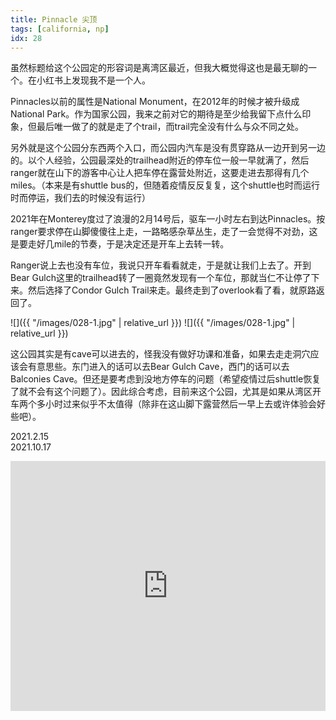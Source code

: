 ```yaml
---
title: Pinnacle 尖顶
tags: [california, np]
idx: 28
---
```


虽然标题给这个公园定的形容词是离湾区最近，但我大概觉得这也是最无聊的一个。在小红书上发现我不是一个人。

Pinnacles以前的属性是National Monument，在2012年的时候才被升级成National Park。作为国家公园，我来之前对它的期待是至少给我留下点什么印象，但最后唯一做了的就是走了个trail，而trail完全没有什么与众不同之处。

另外就是这个公园分东西两个入口，而公园内汽车是没有贯穿路从一边开到另一边的。以个人经验，公园最深处的trailhead附近的停车位一般一早就满了，然后ranger就在山下的游客中心让人把车停在露营处附近，这要走进去那得有几个miles。（本来是有shuttle bus的，但随着疫情反反复复，这个shuttle也时而运行时而停运，我们去的时候没有运行）

2021年在Monterey度过了浪漫的2月14号后，驱车一小时左右到达Pinnacles。按ranger要求停在山脚傻傻往上走，一路略感杂草丛生，走了一会觉得不对劲，这是要走好几mile的节奏，于是决定还是开车上去转一转。

Ranger说上去也没有车位，我说只开车看看就走，于是就让我们上去了。开到Bear Gulch这里的trailhead转了一圈竟然发现有一个车位，那就当仁不让停了下来。然后选择了Condor Gulch Trail来走。最终走到了overlook看了看，就原路返回了。

![]({{ "/images/028-1.jpg" | relative_url }})
![]({{ "/images/028-1.jpg" | relative_url }})

这公园其实是有cave可以进去的，怪我没有做好功课和准备，如果去走走洞穴应该会有意思些。东门进入的话可以去Bear Gulch Cave，西门的话可以去Balconies Cave。但还是要考虑到没地方停车的问题（希望疫情过后shuttle恢复了就不会有这个问题了）。因此综合考虑，目前来这个公园，尤其是如果从湾区开车两个多小时过来似乎不太值得（除非在这山脚下露营然后一早上去或许体验会好些吧）。

2021.2.15<br>
2021.10.17

<iframe src="https://www.google.com/maps/embed?pb=!1m14!1m8!1m3!1d410567.6271153731!2d-121.2475082!3d36.492352!3m2!1i1024!2i768!4f13.1!3m3!1m2!1s0x8092438089cedd9f%3A0x9b82fbee98a844ee!2sPinnacles%20National%20Park!5e0!3m2!1sen!2sus!4v1652244964877!5m2!1sen!2sus" width="100%" height="400" style="border:0;" allowfullscreen="" loading="lazy" referrerpolicy="no-referrer-when-downgrade"></iframe>

